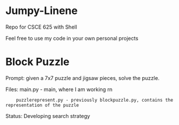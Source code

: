 # Jumpy-Linene
Repo for CSCE 625 with Shell

Feel free to use my code in your own personal projects

# Block Puzzle
Prompt: given a 7x7 puzzle and jigsaw pieces, solve the puzzle.

Files:  main.py - main, where I am working rn

        puzzlerepresent.py - previously blockpuzzle.py, contains the representation of the puzzle
        
Status: Developing search strategy
